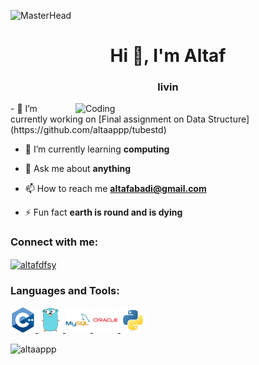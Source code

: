 ![MasterHead](https://mir-s3-cdn-cf.behance.net/project_modules/max_1200/6d943948002457.588b5a1e0a124.gif)
<h1 align="center">Hi 👋, I'm Altaf</h1>
<h3 align="center">livin</h3>
<img align="right" alt="Coding" width="400" src="https://media.tenor.com/QWB9MQaMVKMAAAAC/cat-type.gif">
- 🔭 I’m currently working on [Final assignment on Data Structure](https://github.com/altaappp/tubestd)

- 🌱 I’m currently learning **computing**

- 💬 Ask me about **anything**

- 📫 How to reach me **altafabadi@gmail.com**

- ⚡ Fun fact **earth is round and is dying**

<h3 align="left">Connect with me:</h3>
<p align="left">
<a href="https://instagram.com/altafdfsy" target="blank"><img align="center" src="https://raw.githubusercontent.com/rahuldkjain/github-profile-readme-generator/master/src/images/icons/Social/instagram.svg" alt="altafdfsy" height="30" width="40" /></a>
</p>

<h3 align="left">Languages and Tools:</h3>
<p align="left"> <a href="https://www.w3schools.com/cpp/" target="_blank" rel="noreferrer"> <img src="https://raw.githubusercontent.com/devicons/devicon/master/icons/cplusplus/cplusplus-original.svg" alt="cplusplus" width="40" height="40"/> </a> <a href="https://golang.org" target="_blank" rel="noreferrer"> <img src="https://raw.githubusercontent.com/devicons/devicon/master/icons/go/go-original.svg" alt="go" width="40" height="40"/> </a> <a href="https://www.mysql.com/" target="_blank" rel="noreferrer"> <img src="https://raw.githubusercontent.com/devicons/devicon/master/icons/mysql/mysql-original-wordmark.svg" alt="mysql" width="40" height="40"/> </a> <a href="https://www.oracle.com/" target="_blank" rel="noreferrer"> <img src="https://raw.githubusercontent.com/devicons/devicon/master/icons/oracle/oracle-original.svg" alt="oracle" width="40" height="40"/> </a> <a href="https://www.python.org" target="_blank" rel="noreferrer"> <img src="https://raw.githubusercontent.com/devicons/devicon/master/icons/python/python-original.svg" alt="python" width="40" height="40"/> </a> </p>

<p><img align="center" src="https://github-readme-streak-stats.herokuapp.com/?user=altaappp&" alt="altaappp" /></p>


